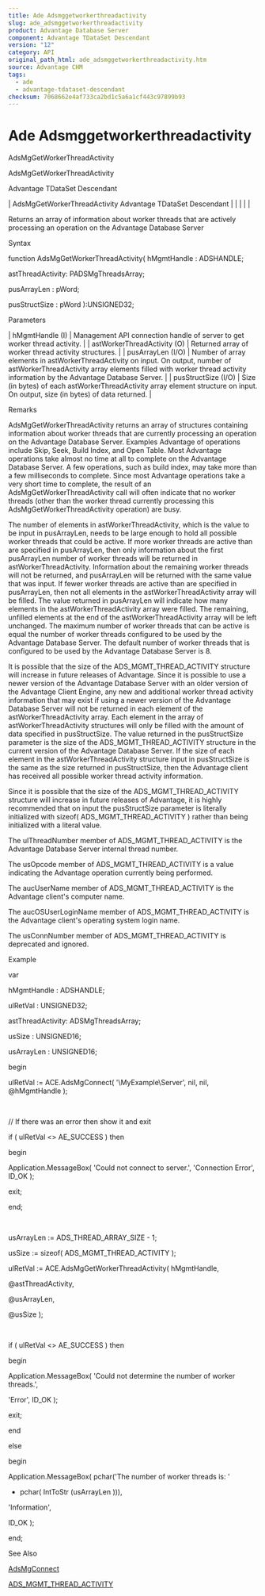 ```yaml
---
title: Ade Adsmggetworkerthreadactivity
slug: ade_adsmggetworkerthreadactivity
product: Advantage Database Server
component: Advantage TDataSet Descendant
version: "12"
category: API
original_path_html: ade_adsmggetworkerthreadactivity.htm
source: Advantage CHM
tags:
  - ade
  - advantage-tdataset-descendant
checksum: 7068662e4af733ca2bd1c5a6a1cf443c97899b93
---
```


# Ade Adsmggetworkerthreadactivity

AdsMgGetWorkerThreadActivity

AdsMgGetWorkerThreadActivity

Advantage TDataSet Descendant

| AdsMgGetWorkerThreadActivity  Advantage TDataSet Descendant |  |  |  |  |

Returns an array of information about worker threads that are actively processing an operation on the Advantage Database Server

Syntax

function AdsMgGetWorkerThreadActivity( hMgmtHandle : ADSHANDLE;

astThreadActivity: PADSMgThreadsArray;

pusArrayLen : pWord;

pusStructSize : pWord ):UNSIGNED32;

Parameters

| hMgmtHandle (I) | Management API connection handle of server to get worker thread activity. |
| astWorkerThreadActivity (O) | Returned array of worker thread activity structures. |
| pusArrayLen (I/O) | Number of array elements in astWorkerThreadActivity on input. On output, number of astWorkerThreadActivity array elements filled with worker thread activity information by the Advantage Database Server. |
| pusStructSize (I/O) | Size (in bytes) of each astWorkerThreadActivity array element structure on input. On output, size (in bytes) of data returned. |

Remarks

AdsMgGetWorkerThreadActivity returns an array of structures containing information about worker threads that are currently processing an operation on the Advantage Database Server. Examples Advantage of operations include Skip, Seek, Build Index, and Open Table. Most Advantage operations take almost no time at all to complete on the Advantage Database Server. A few operations, such as build index, may take more than a few milliseconds to complete. Since most Advantage operations take a very short time to complete, the result of an AdsMgGetWorkerThreadActivity call will often indicate that no worker threads (other than the worker thread currently processing this AdsMgGetWorkerThreadActivity operation) are busy.

The number of elements in astWorkerThreadActivity, which is the value to be input in pusArrayLen, needs to be large enough to hold all possible worker threads that could be active. If more worker threads are active than are specified in pusArrayLen, then only information about the first pusArrayLen number of worker threads will be returned in astWorkerThreadActivity. Information about the remaining worker threads will not be returned, and pusArrayLen will be returned with the same value that was input. If fewer worker threads are active than are specified in pusArrayLen, then not all elements in the astWorkerThreadActivity array will be filled. The value returned in pusArrayLen will indicate how many elements in the astWorkerThreadActivity array were filled. The remaining, unfilled elements at the end of the astWorkerThreadActivity array will be left unchanged. The maximum number of worker threads that can be active is equal the number of worker threads configured to be used by the Advantage Database Server. The default number of worker threads that is configured to be used by the Advantage Database Server is 8.

It is possible that the size of the ADS\_MGMT\_THREAD\_ACTIVITY structure will increase in future releases of Advantage. Since it is possible to use a newer version of the Advantage Database Server with an older version of the Advantage Client Engine, any new and additional worker thread activity information that may exist if using a newer version of the Advantage Database Server will not be returned in each element of the astWorkerThreadActivity array. Each element in the array of astWorkerThreadActivity structures will only be filled with the amount of data specified in pusStructSize. The value returned in the pusStructSize parameter is the size of the ADS\_MGMT\_THREAD\_ACTIVITY structure in the current version of the Advantage Database Server. If the size of each element in the astWorkerThreadActivity structure input in pusStructSize is the same as the size returned in pusStructSize, then the Advantage client has received all possible worker thread activity information.

Since it is possible that the size of the ADS\_MGMT\_THREAD\_ACTIVITY structure will increase in future releases of Advantage, it is highly recommended that on input the pusStructSize parameter is literally initialized with sizeof( ADS\_MGMT\_THREAD\_ACTIVITY ) rather than being initialized with a literal value.

The ulThreadNumber member of ADS\_MGMT\_THREAD\_ACTIVITY is the Advantage Database Server internal thread number.

The usOpcode member of ADS\_MGMT\_THREAD\_ACTIVITY is a value indicating the Advantage operation currently being performed.

The aucUserName member of ADS\_MGMT\_THREAD\_ACTIVITY is the Advantage client's computer name.

The aucOSUserLoginName member of ADS\_MGMT\_THREAD\_ACTIVITY is the Advantage client's operating system login name.

The usConnNumber member of ADS\_MGMT\_THREAD\_ACTIVITY is deprecated and ignored.

Example

var

hMgmtHandle : ADSHANDLE;

ulRetVal : UNSIGNED32;

astThreadActivity: ADSMgThreadsArray;

usSize : UNSIGNED16;

usArrayLen : UNSIGNED16;

begin

ulRetVal := ACE.AdsMgConnect( '\\MyExample\Server', nil, nil, @hMgmtHandle );

 

// If there was an error then show it and exit

if ( ulRetVal <> AE\_SUCCESS ) then

begin

Application.MessageBox( 'Could not connect to server.', 'Connection Error', ID\_OK );

exit;

end;

 

usArrayLen := ADS\_THREAD\_ARRAY\_SIZE - 1;

usSize := sizeof( ADS\_MGMT\_THREAD\_ACTIVITY );

ulRetVal := ACE.AdsMgGetWorkerThreadActivity( hMgmtHandle,

@astThreadActivity,

@usArrayLen,

@usSize );

 

if ( ulRetVal <> AE\_SUCCESS ) then

begin

Application.MessageBox( 'Could not determine the number of worker threads.',

'Error', ID\_OK );

exit;

end

else

begin

Application.MessageBox( pchar('The number of worker threads is: '

+ pchar( IntToStr (usArrayLen ))),

'Information',

ID\_OK );

end;

See Also

[AdsMgConnect](ade_adsmgconnect.md)

[ADS\_MGMT\_THREAD\_ACTIVITY](ade_ads_mgmt_thread_activity.md)
